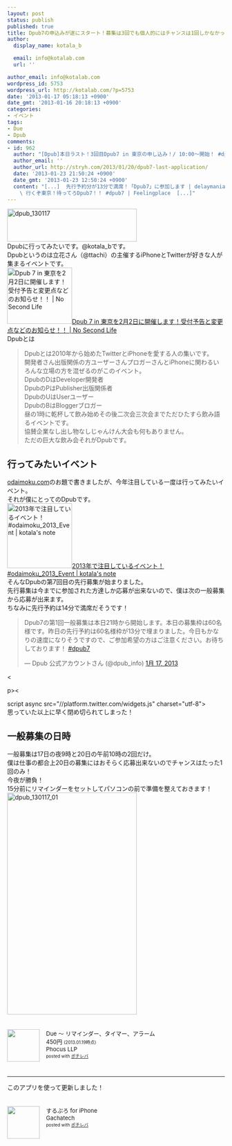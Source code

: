 ```yaml
---
layout: post
status: publish
published: true
title: Dpub7の申込みが遂にスタート！募集は3回でも個人的にはチャンスは1回しかなかった！
author:
  display_name: kotala_b

  email: info@kotalab.com
  url: ''

author_email: info@kotalab.com
wordpress_id: 5753
wordpress_url: http://kotalab.com/?p=5753
date: '2013-01-17 05:18:13 +0900'
date_gmt: '2013-01-16 20:18:13 +0900'
categories:
- イベント
tags:
- Due
- Dpub
comments:
- id: 962
  author: "[Dpub]本日ラスト！3回目Dpub7 in 東京の申し込み！/ 10:00〜開始！ #dpub7 | stryhの日記 ~stryh/changelog"
  author_email: ''
  author_url: http://stryh.com/2013/01/20/dpub7-last-application/
  date: '2013-01-23 21:50:24 +0900'
  date_gmt: '2013-01-23 12:50:24 +0900'
  content: "[...]  先行予約分が13分で満席！「Dpub7」に参加します | delaymania  Dpub7の申込みが遂にスタート！募集は3回でも個人的にはチャンスは1回しか...
    \ 行くぞ東京！待ってろDpub7！！ #dpub7 | Feelingplace  [...]"
---
```

<p><a href="http://kotalab.com/wp-content/uploads/dpub_130117.jpg" target="_blank"><img src="http://kotalab.com/wp-content/uploads/dpub_130117-300x76.jpg" alt="dpub_130117" width="300" height="76" class="alignnone size-medium wp-image-5754" /></a><br />
Dpubに行ってみたいです。@kotala_bです。<br />
Dpubというのは立花さん（@ttachi）の主催するiPhoneとTwitterが好きな人が集まるイベントです。<br />
<a href="http://www.ttcbn.net/no_second_life/archives/30900" target="_blank"><img  class="alignleft" src="http://capture.heartrails.com/150x130?http://www.ttcbn.net/no_second_life/archives/30900" alt="Dpub 7 in 東京を2月2日に開催します！受付予告と変更点などのお知らせ！！ | No Second Life" width="150" height="130" /></a><a href="http://www.ttcbn.net/no_second_life/archives/30900" target="_blank">Dpub 7 in 東京を2月2日に開催します！受付予告と変更点などのお知らせ！！ | No Second Life</a><a href="http://b.hatena.ne.jp/entry/http://www.ttcbn.net/no_second_life/archives/30900" target="_blank"><img border="0" src="http://b.hatena.ne.jp/entry/image/http://www.ttcbn.net/no_second_life/archives/30900" alt="" /></a><br style="clear:both;" />Dpubとは</p>
<blockquote><p>Dpubとは2010年から始めたTwitterとiPhoneを愛する人の集いです。<br />
開発者さん出版関係の方ユーザーさんプロガーさんとiPhoneに関わるいろんな立場の方を混ぜるのがこのイベント。<br />
DpubのDはDeveloper開発者<br />
DpubのPはPublisher出版関係者<br />
DpubのUはUserユーザー<br />
DpubのBはBloggerブロガー<br />
昼の1時に乾杯して飲み始めその後二次会三次会までただひたすら飲み語るイベントです。<br />
協賛企業なし出し物なしじゃんけん大会も何もありません。<br />
ただの巨大な飲み会それがDpubです。</p></blockquote>
<p><!--more--></p>
<h2>行ってみたいイベント</h2>
<p><a href="http://odaimoku.com" title="odaimoku.com" target="_blank">odaimoku.com</a>のお題で書きましたが、今年注目している一度は行ってみたいイベント。<br />
それが僕にとってのDpubです。<br />
<a href="http://kotalab.com/odaimoku-2013-event" target="_blank"><img  class="alignleft" src="http://kotalab.com/wp-content/uploads/slooProImg_20130106124750.png" alt="2013年で注目しているイベント！ #odaimoku_2013_Event | kotala's note" width="150" /></a><a href="http://kotalab.com/odaimoku-2013-event" target="_blank">2013年で注目しているイベント！ #odaimoku_2013_Event | kotala's note</a><br style="clear:both;" />そんなDpubの第7回目の先行募集が始まりました。<br />
先行募集は今までに参加された方達しか応募が出来ないので、僕は次の一般募集から応募が出来ます。<br />
ちなみに先行予約は14分で満席だそうです！</p>
<blockquote class="twitter-tweet" lang="ja"><p>Dpub7の第1回一般募集は本日21時から開始します。本日の募集枠は60名様です。昨日の先行予約は60名様枠が13分で埋まりました。今日もかなりの速度になりそうですので、ご参加希望の方はご注意ください。お待ちしております！ <a href="https://twitter.com/search/%23dpub7">#dpub7</a></p>
<p>&mdash; Dpub 公式アカウントさん (@dpub_info) <a href="https://twitter.com/dpub_info/status/291765354689077248" data-datetime="2013-01-17T04:34:15+00:00">1月 17, 2013</a></p></blockquote>
<p><</p>
<p>p><</p>
<p>script async src="//platform.twitter.com/widgets.js" charset="utf-8"><br />
思っていた以上に早く閉め切られてしまった！</p>
<h2>一般募集の日時</h2>
<p>一般募集は17日の夜9時と20日の午前10時の2回だけ。<br />
僕は仕事の都合上20日の募集にはおそらく応募出来ないのでチャンスはたった1回のみ！<br />
今夜が勝負！<br />
15分前にリマインダーをセットしてパソコンの前で準備を整えておきます！<br />
<a href="http://kotalab.com/wp-content/uploads/dpub_130117_01.png" target="_blank"><img src="http://kotalab.com/wp-content/uploads/dpub_130117_01-300x513.png" alt="dpub_130117_01" width="300" height="513" class="alignnone size-medium wp-image-5761" /></a></p>
<div class="pochireba" style="text-align:left;font-size:small;padding:20px 0;/zoom: 1;overflow: hidden;"><span class="removed_link" title="http://click.linksynergy.com/fs-bin/click?id=d2yYUp776R4&amp;subid=&amp;offerid=94348.1&amp;type=3&amp;tmpid=3910&amp;RD_PARM1=https%253A%252F%252Fitunes.apple.com%252Fjp%252Fapp%252Fdue-rimainda-taima-aramu%252Fid390017969%253Fmt%253D8%2526uo%253D4"><img src="http://a1127.phobos.apple.com/us/r1000/083/Purple/v4/09/e8/6c/09e86c7f-acc1-f73d-7198-f1dc29e5d99b/mzm.sivkbxum.png" width="75" height="75" style="float:left;margin:0 15px 0 0;" class="pochi_img" ></span>
<div class="pochi_info" style="text-align:left;/zoom: 1;overflow: hidden;">
<div class="pochi_name"><span class="removed_link" title="http://click.linksynergy.com/fs-bin/click?id=d2yYUp776R4&amp;subid=&amp;offerid=94348.1&amp;type=3&amp;tmpid=3910&amp;RD_PARM1=https%253A%252F%252Fitunes.apple.com%252Fjp%252Fapp%252Fdue-rimainda-taima-aramu%252Fid390017969%253Fmt%253D8%2526uo%253D4">Due 〜 リマインダー、タイマー、アラーム</span></div>
<div class="pochi_price" style="display:inline;">450円</div>
<div class="pochi_time" style="font-size:x-small;display:inline;">(2013.01.19時点)</div>
<div class="pochi_seller"><span class="removed_link" title="http://click.linksynergy.com/fs-bin/click?id=d2yYUp776R4&amp;subid=&amp;offerid=94348.1&amp;type=3&amp;tmpid=3910&amp;RD_PARM1=https%253A%252F%252Fitunes.apple.com%252Fjp%252Fartist%252Fphocus-llp%252Fid387681526%253Fuo%253D4">Phocus LLP</span></div>
<div class="pochi_post" style="font-size:x-small;">posted with <a href="http://pochireba.com">ポチレバ</a></div>
</div>
<div class="pochireba-footer" style="clear: left"></div>
</div>
<hr>
<p>このアプリを使って更新しました！</p>
<div class="pochireba" style="text-align:left;font-size:small;padding:20px 0;overflow: hidden"><span class="removed_link" title="http://click.linksynergy.com/fs-bin/click?id=d2yYUp776R4&amp;subid=&amp;offerid=94348.1&amp;type=3&amp;tmpid=3910&amp;RD_PARM1=http%253A%252F%252Fitunes.apple.com%252Fjp%252Fapp%252Fsurupuro-for-iphone%252Fid436676299%253Fmt%253D8%2526uo%253D4"><img src="http://a1.mzstatic.com/us/r1000/065/Purple/v4/4c/c6/a8/4cc6a855-cc5c-34ed-0436-36e219eafb81/mzl.xejvrijs.jpg" width="75" height="75" style="float:left;margin:0 15px 0 0" class="pochi_img"></span>
<div class="pochi_info" style="text-align:left;overflow: hidden">
<div class="pochi_name"><span class="removed_link" title="http://click.linksynergy.com/fs-bin/click?id=d2yYUp776R4&amp;subid=&amp;offerid=94348.1&amp;type=3&amp;tmpid=3910&amp;RD_PARM1=http%253A%252F%252Fitunes.apple.com%252Fjp%252Fapp%252Fsurupuro-for-iphone%252Fid436676299%253Fmt%253D8%2526uo%253D4">するぷろ for iPhone</span></div>
<div class="pochi_seller"><span class="removed_link" title="http://click.linksynergy.com/fs-bin/click?id=d2yYUp776R4&amp;subid=&amp;offerid=94348.1&amp;type=3&amp;tmpid=3910&amp;RD_PARM1=http%253A%252F%252Fitunes.apple.com%252Fjp%252Fartist%252Fgachatech%252Fid358731102%253Fuo%253D4">Gachatech</span></div>
<div class="pochi_post" style="font-size:x-small">posted with <a href="http://pochireba.com" target="_blank">ポチレバ</a></div>
</div>
<div class="pochireba-footer" style="clear: left"></div>
</div>

